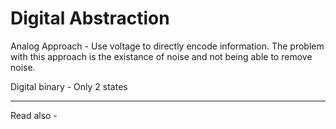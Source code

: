 # Digital Abstraction

Analog Approach - Use voltage to directly encode information. The problem with this approach is the existance of noise and not being able to remove noise.

Digital binary - Only 2 states


---
Read also - 